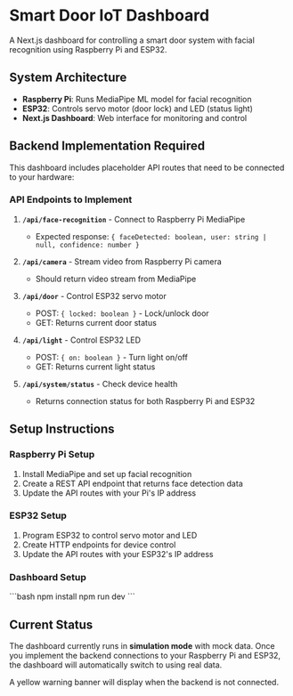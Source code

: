 # Smart Door IoT Dashboard

A Next.js dashboard for controlling a smart door system with facial recognition using Raspberry Pi and ESP32.

## System Architecture

- **Raspberry Pi**: Runs MediaPipe ML model for facial recognition
- **ESP32**: Controls servo motor (door lock) and LED (status light)
- **Next.js Dashboard**: Web interface for monitoring and control

## Backend Implementation Required

This dashboard includes placeholder API routes that need to be connected to your hardware:

### API Endpoints to Implement

1. **`/api/face-recognition`** - Connect to Raspberry Pi MediaPipe
   - Expected response: `{ faceDetected: boolean, user: string | null, confidence: number }`

2. **`/api/camera`** - Stream video from Raspberry Pi camera
   - Should return video stream from MediaPipe

3. **`/api/door`** - Control ESP32 servo motor
   - POST: `{ locked: boolean }` - Lock/unlock door
   - GET: Returns current door status

4. **`/api/light`** - Control ESP32 LED
   - POST: `{ on: boolean }` - Turn light on/off
   - GET: Returns current light status

5. **`/api/system/status`** - Check device health
   - Returns connection status for both Raspberry Pi and ESP32

## Setup Instructions

### Raspberry Pi Setup
1. Install MediaPipe and set up facial recognition
2. Create a REST API endpoint that returns face detection data
3. Update the API routes with your Pi's IP address

### ESP32 Setup
1. Program ESP32 to control servo motor and LED
2. Create HTTP endpoints for device control
3. Update the API routes with your ESP32's IP address

### Dashboard Setup
\`\`\`bash
npm install
npm run dev
\`\`\`

## Current Status

The dashboard currently runs in **simulation mode** with mock data. Once you implement the backend connections to your Raspberry Pi and ESP32, the dashboard will automatically switch to using real data.

A yellow warning banner will display when the backend is not connected.
